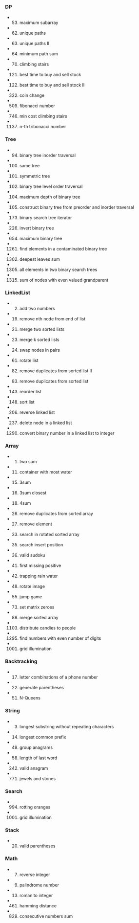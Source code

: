 
### DP
  - 0053. maximum subarray
  - 0062. unique paths
  - 0063. unique paths II
  - 0064. minimum path sum 
  - 0070. climbing stairs
  - 0121. best time to buy and sell stock 
  - 0122. best time to buy and sell stock II
  - 0322. coin change
  - 0509. fibonacci number
  - 0746. min cost climbing stairs
  - 1137. n-th tribonacci number
  
### Tree
  - 0094. binary tree inorder traversal
  - 0100. same tree
  - 0101. symmetric tree
  - 0102. binary tree level order traversal
  - 0104. maximum depth of binary tree
  - 0105. construct binary tree from preorder and inorder traversal
  - 0173. binary search tree iterator
  - 0226. invert binary tree
  - 0654. maximum binary tree
  - 1261. find elements in a contaminated binary tree
  - 1302. deepest leaves sum
  - 1305. all elements in two binary search trees
  - 1315. sum of nodes with even valued grandparent
  
### LinkedList
  - 0002. add two numbers
  - 0019. remove nth node from end of list
  - 0021. merge two sorted lists
  - 0023. merge k sorted lists
  - 0024. swap nodes in pairs
  - 0061. rotate list
  - 0082. remove duplicates from sorted list II
  - 0083. remove duplicates from sorted list
  - 0143. reorder list
  - 0148. sort list
  - 0206. reverse linked list
  - 0237. delete node in a linked list
  - 1290. convert binary number in a linked list to integer
  
### Array
  - 0001. two sum
  - 0011. container with most water
  - 0015. 3sum
  - 0016. 3sum closest
  - 0018. 4sum
  - 0026. remove duplicates from sorted array
  - 0027. remove element
  - 0033. search in rotated sorted array
  - 0035. search insert position
  - 0036. valid sudoku
  - 0041. first missing positive
  - 0042. trapping rain water
  - 0048. rotate image 
  - 0055. jump game
  - 0073. set matrix zeroes 
  - 0088. merge sorted array
  - 1103. distribute candies to people
  - 1295. find numbers with even number of digits 
  - 1001. grid illumination
 
### Backtracking
  - 0017. letter combinations of a phone number
  - 0022. generate parentheses 
  - 0051. N-Queens

### String
  - 0003. longest substring without repeating characters
  - 0014. longest common prefix
  - 0049. group anagrams
  - 0058. length of last word
  - 0242. valid anagram
  - 0771. jewels and stones

### Search
  - 0994. rotting oranges
  - 1001. grid illumination

### Stack
  - 0020. valid parentheses

### Math
  - 0007. reverse integer
  - 0009. palindrome number 
  - 0013. roman to integer 
  - 0461. hamming distance
  - 0829. consecutive numbers sum